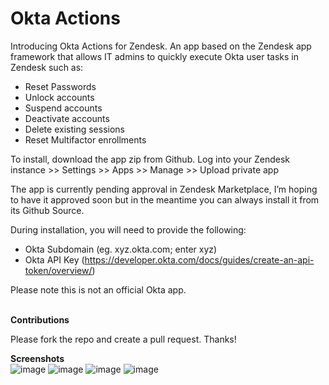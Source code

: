 # Okta Actions

Introducing Okta Actions for Zendesk. An app based on the Zendesk app framework that allows IT admins to quickly execute Okta user tasks in Zendesk such as:

- Reset Passwords
- Unlock accounts
- Suspend accounts
- Deactivate accounts
- Delete existing sessions
- Reset Multifactor enrollments

To install, download the app zip from Github. Log into your Zendesk instance >> Settings >> Apps >> Manage >> Upload private app

The app is currently pending approval in Zendesk Marketplace, I’m hoping to have it approved soon but in the meantime you can always install it from its Github Source.

During installation, you will need to provide the following:

- Okta Subdomain (eg. xyz.okta.com; enter xyz)
- Okta API Key (https://developer.okta.com/docs/guides/create-an-api-token/overview/)

Please note this is not an official Okta app.<br><br>

<b>Contributions</b>

Please fork the repo and create a pull request. Thanks!

<b>Screenshots</b>
<br>
![image](https://user-images.githubusercontent.com/23067036/81766375-1adbd100-952a-11ea-809d-b680b3515520.png)
![image](https://user-images.githubusercontent.com/23067036/81766383-1e6f5800-952a-11ea-9d45-a25456f6f45e.png)
![image](https://user-images.githubusercontent.com/23067036/81766388-216a4880-952a-11ea-8e8c-ee116561e6b2.png)
![image](https://user-images.githubusercontent.com/23067036/81766391-24653900-952a-11ea-8dbc-a5496ecca9ba.png)

